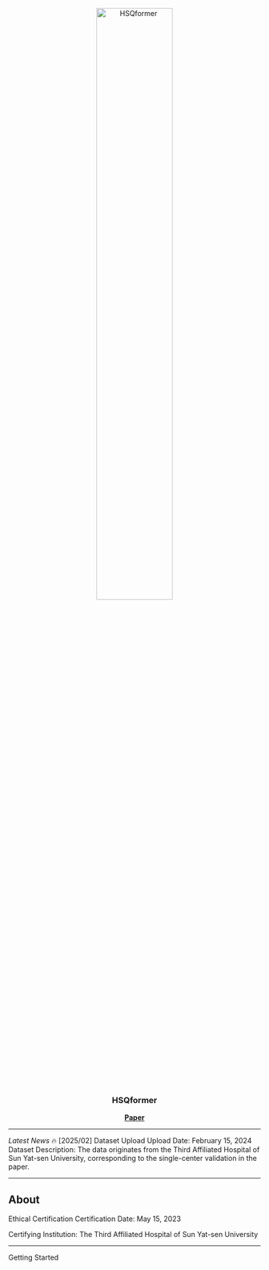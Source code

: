 <p align="center"> <picture> <source media="(prefers-color-scheme: dark)" srcset="https://raw.githubusercontent.com/Asunatan/HSQformer/main/docs/source/assets/logos/HSQformer-logo-text-dark.png"> <img alt="HSQformer" src="https://raw.githubusercontent.com/Asunatan/HSQformer/main/docs/source/assets/logos/HSQformer-logo-text-light.png" width=55%> </picture> </p><h3 align="center"> HSQformer</h3><p align="center"> <a href="https://arxiv.org/abs/2502.03772"><b>Paper</b></a>
  
---

*Latest News* 🔥
[2025/02] Dataset Upload
Upload Date: February 15, 2024
Dataset Description: The data originates from the Third Affiliated Hospital of Sun Yat-sen University, corresponding to the single-center validation in the paper.


---

## About

Ethical Certification
Certification Date: May 15, 2023

Certifying Institution: The Third Affiliated Hospital of Sun Yat-sen University

---
Getting Started

